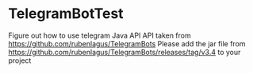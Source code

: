 # TelegramBotTest
Figure out how to use telegram Java API
API taken from https://github.com/rubenlagus/TelegramBots
Please add the jar file from https://github.com/rubenlagus/TelegramBots/releases/tag/v3.4 to your project
